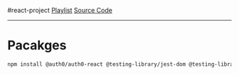 #react-project 
[Playlist](https://www.youtube.com/playlist?list=PLwGdqUZWnOp0f3nfgWGbk3_fe8hoMIYpA)
[Source Code](https://github1s.com/thapatechnical/thapareactecom)

------------------------------------------------------

# Pacakges
```bash
npm install @auth0/auth0-react @testing-library/jest-dom @testing-library/react @testing-library/user-event axios react-icons react-router-dom
```
